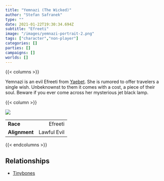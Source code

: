 ```yaml
---
title: "Yemnazi (The Wicked)"
author: "Stefan Safranek"
type: ""
date: 2021-01-22T19:30:34.694Z
subtitle: "Efreeti"
image: "/images/yemnazi-portrait-2.png"
tags: ["character","non-player"]
categories: []
parties: []
campaigns: []
worlds: []
---
```


{{< columns >}}

Yemnazi is an evil Efreeti from [Yaebet](/places/yaebet). She is rumored to offer travelers a single wish. Unbeknownst to them it comes with a cost, a piece of their soul. Beware if you ever come across her mysterious jet black lamp.

{{< column >}}

<div class="description-table">

<img src="/images/yemnazi-1.jpg" class="portrait">

|                   |             |
| ----------------- | -----------:|
| <b>Race</b>       | Efreeti     |
| <b>Alignment</b>  | Lawful Evil |

</div>

{{< endcolumns >}}


## Relationships

 - [Tinybones](/characters/tinybones)
